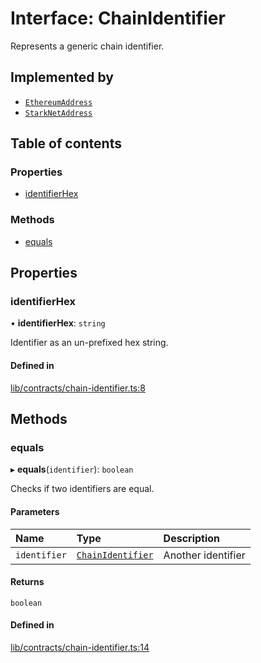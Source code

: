 # Interface: ChainIdentifier

Represents a generic chain identifier.

## Implemented by

- [`EthereumAddress`](../classes/EthereumAddress.md)
- [`StarkNetAddress`](../classes/StarkNetAddress.md)

## Table of contents

### Properties

- [identifierHex](ChainIdentifier.md#identifierhex)

### Methods

- [equals](ChainIdentifier.md#equals)

## Properties

### identifierHex

• **identifierHex**: `string`

Identifier as an un-prefixed hex string.

#### Defined in

[lib/contracts/chain-identifier.ts:8](https://github.com/threshold-network/tbtc-v2/blob/main/typescript/src/lib/contracts/chain-identifier.ts#L8)

## Methods

### equals

▸ **equals**(`identifier`): `boolean`

Checks if two identifiers are equal.

#### Parameters

| Name | Type | Description |
| :------ | :------ | :------ |
| `identifier` | [`ChainIdentifier`](ChainIdentifier.md) | Another identifier |

#### Returns

`boolean`

#### Defined in

[lib/contracts/chain-identifier.ts:14](https://github.com/threshold-network/tbtc-v2/blob/main/typescript/src/lib/contracts/chain-identifier.ts#L14)

